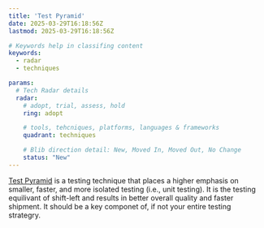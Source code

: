 ```yaml
---
title: 'Test Pyramid'
date: 2025-03-29T16:18:56Z
lastmod: 2025-03-29T16:18:56Z

# Keywords help in classifing content
keywords:
  - radar
  - techniques

params:
  # Tech Radar details
  radar:
    # adopt, trial, assess, hold
    ring: adopt

    # tools, tehcniques, platforms, languages & frameworks
    quadrant: techniques

    # Blib direction detail: New, Moved In, Moved Out, No Change
    status: "New"
---
```


[Test Pyramid](https://martinfowler.com/articles/practical-test-pyramid.html) is a testing technique that places a higher emphasis on smaller, faster, and more isolated testing (i.e., unit testing).  It is the testing equilivant of shift-left and results in better overall quality and faster shipment.  It should be a key componet of, if not your entire testing strategry.

<!--more-->
